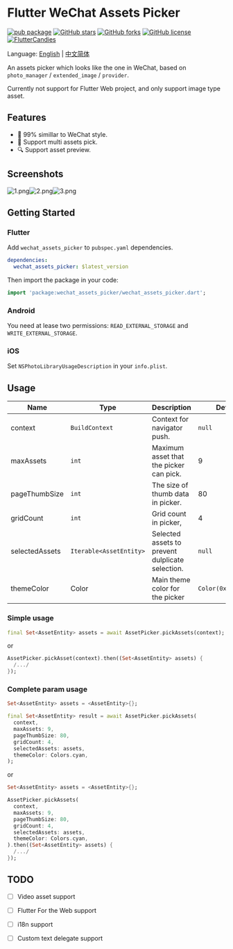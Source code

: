 # Flutter WeChat Assets Picker

[![pub package](https://img.shields.io/pub/v/wechat_assets_picker.svg)](https://pub.dev/packages/wechat_assets_picker)
[![GitHub stars](https://img.shields.io/github/stars/fluttercandies/flutter_wechat_assets_picker)](https://github.com/fluttercandies/flutter_wechat_assets_picker/stargazers)
[![GitHub forks](https://img.shields.io/github/forks/fluttercandies/flutter_wechat_assets_picker)](https://github.com/fluttercandies/flutter_wechat_assets_picker/network)
[![GitHub license](https://img.shields.io/github/license/fluttercandies/flutter_wechat_assets_picker)](https://github.com/fluttercandies/flutter_wechat_assets_picker/blob/master/LICENSE)
<a target="_blank" href="https://jq.qq.com/?_wv=1027&k=5bcc0gy"><img border="0" src="https://pub.idqqimg.com/wpa/images/group.png" alt="FlutterCandies" title="FlutterCandies"></a>

Language: [English](README.md) | [中文简体](README-ZH.md)

An assets picker which looks like the one in WeChat, based on `photo_manager` / `extended_image` / `provider`.

Currently not support for Flutter Web project, and only support image type asset.

## Features

- 💚 99% simillar to WeChat style.
- 🌠 Support multi assets pick.
- 🔍 Support asset preview.

## Screenshots

![1.png](screenshots/1.png)![2.png](screenshots/2.png)![3.png](screenshots/3.png)

## Getting Started

### Flutter

Add `wechat_assets_picker` to `pubspec.yaml` dependencies.
```yaml
dependencies:
  wechat_assets_picker: $latest_version
```
Then import the package in your code:
```dart
import 'package:wechat_assets_picker/wechat_assets_picker.dart';
```

### Android

You need at lease two permissions: `READ_EXTERNAL_STORAGE` and `WRITE_EXTERNAL_STORAGE`.

### iOS

Set `NSPhotoLibraryUsageDescription` in your `info.plist`.

## Usage

| Name           | Type                    | Description                                      | Default             |
| -------------- | ----------------------- | ------------------------------------------------ | ------------------- |
| context        | `BuildContext`          | Context for navigator push.                      | `null`              |
| maxAssets      | `int`                   | Maximum asset that the picker can pick.          | 9                   |
| pageThumbSize  | `int`                   | The size of thumb data in picker.                | 80                  |
| gridCount      | `int`                   | Grid count in picker,                            | 4                   |
| selectedAssets | `Iterable<AssetEntity>` | Selected assets to prevent dulplicate selection. | `null`              |
| themeColor     | Color                   | Main theme color for the picker                  | `Color(0xff00bc56)` |

### Simple usage
```dart
final Set<AssetEntity> assets = await AssetPicker.pickAssets(context);
```

or

```dart
AssetPicker.pickAsset(context).then((Set<AssetEntity> assets) {
  /.../
});
```

### Complete param usage

```dart
Set<AssetEntity> assets = <AssetEntity>{};

final Set<AssetEntity> result = await AssetPicker.pickAssets(
  context,
  maxAssets: 9,
  pageThumbSize: 80,
  gridCount: 4,
  selectedAssets: assets,
  themeColor: Colors.cyan,
);
```

or

```dart
Set<AssetEntity> assets = <AssetEntity>{};

AssetPicker.pickAssets(
  context,
  maxAssets: 9,
  pageThumbSize: 80,
  gridCount: 4,
  selectedAssets: assets,
  themeColor: Colors.cyan,
).then((Set<AssetEntity> assets) {
  /.../
});
```

## TODO

- [ ] Video asset support

- [ ] Flutter For the Web support

- [ ] i18n support

- [ ] Custom text delegate support